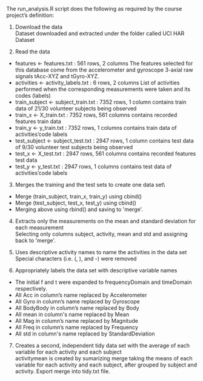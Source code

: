 The run_analysis.R script does the following as required by the course project’s definition:

1. Download the data\
Dataset downloaded and extracted under the folder called UCI HAR Dataset

2. Read the data
* features <- features.txt : 561 rows, 2 columns
The features selected for this database come from the accelerometer and gyroscope 3-axial raw signals tAcc-XYZ and tGyro-XYZ.
* activities <- activity_labels.txt : 6 rows, 2 columns
List of activities performed when the corresponding measurements were taken and its codes (labels)
* train_subject <- subject_train.txt : 7352 rows, 1 column
contains train data of 21/30 volunteer subjects being observed
* train_x <- X_train.txt : 7352 rows, 561 columns
contains recorded features train data
* train_y <- y_train.txt : 7352 rows, 1 columns
contains train data of activities’code labels
* test_subject <- subject_test.txt : 2947 rows, 1 column
contains test data of 9/30 volunteer test subjects being observed
* test_x <- X_test.txt : 2947 rows, 561 columns
contains recorded features test data
* test_y <- y_test.txt : 2947 rows, 1 columns
contains test data of activities’code labels

3. Merges the training and the test sets to create one data set\
* Merge (train_subject, train_x, train_y) using cbind()
* Merge (test_subject, test_x, test_y) using cbind()
* Merging above using rbind() and saving to 'merge'.

4. Extracts only the measurements on the mean and standard deviation for each measurement\
Selecting only columns subject, activity, mean and std and assigning back to 'merge'.

5. Uses descriptive activity names to name the activities in the data set\
Special characters (i.e. (, ), and -) were removed

6. Appropriately labels the data set with descriptive variable names
* The initial f and t were expanded to frequencyDomain and timeDomain respectively.
* All Acc in column’s name replaced by Accelerometer
* All Gyro in column’s name replaced by Gyroscope
* All BodyBody in column’s name replaced by Body
* All mean in column's name replaced by Mean
* All Mag in column’s name replaced by Magnitude
* All Freq in column’s name replaced by Frequency
* All std in column's name replaced by StandardDeviation

7. Creates a second, independent tidy data set with the average of each variable for each activity and each subject \
activitymean is created by sumarizing merge taking the means of each variable for each activity and each subject, after grouped by subject and activity. Export merge into tidy.txt file.
